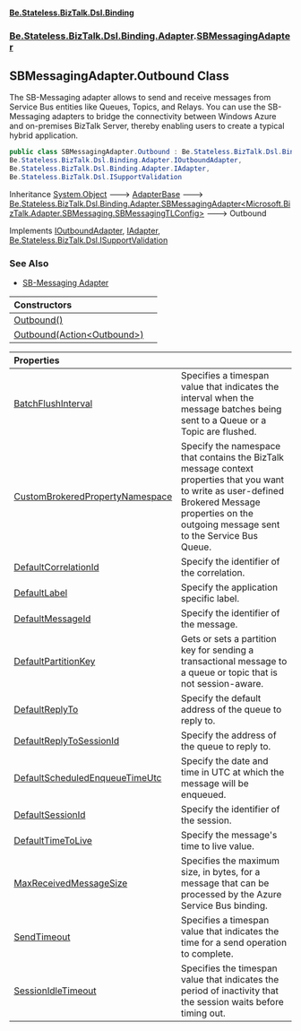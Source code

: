 #### [Be.Stateless.BizTalk.Dsl.Binding](README.md 'README')
### [Be.Stateless.BizTalk.Dsl.Binding.Adapter](Be.Stateless.BizTalk.Dsl.Binding.Adapter.md 'Be.Stateless.BizTalk.Dsl.Binding.Adapter').[SBMessagingAdapter](SBMessagingAdapter.md 'Be.Stateless.BizTalk.Dsl.Binding.Adapter.SBMessagingAdapter')

## SBMessagingAdapter.Outbound Class

The SB-Messaging adapter allows to send and receive messages from Service Bus entities like Queues, Topics, and
Relays. You can use the SB-Messaging adapters to bridge the connectivity between Windows Azure and on-premises
BizTalk Server, thereby enabling users to create a typical hybrid application.

```csharp
public class SBMessagingAdapter.Outbound : Be.Stateless.BizTalk.Dsl.Binding.Adapter.SBMessagingAdapter<Microsoft.BizTalk.Adapter.SBMessaging.SBMessagingTLConfig>,
Be.Stateless.BizTalk.Dsl.Binding.Adapter.IOutboundAdapter,
Be.Stateless.BizTalk.Dsl.Binding.Adapter.IAdapter,
Be.Stateless.BizTalk.Dsl.ISupportValidation
```

Inheritance [System.Object](https://docs.microsoft.com/en-us/dotnet/api/System.Object 'System.Object') &#129106; [AdapterBase](AdapterBase.md 'Be.Stateless.BizTalk.Dsl.Binding.Adapter.AdapterBase') &#129106; [Be.Stateless.BizTalk.Dsl.Binding.Adapter.SBMessagingAdapter&lt;](SBMessagingAdapter_TConfig_.md 'Be.Stateless.BizTalk.Dsl.Binding.Adapter.SBMessagingAdapter<TConfig>')[Microsoft.BizTalk.Adapter.SBMessaging.SBMessagingTLConfig](https://docs.microsoft.com/en-us/dotnet/api/Microsoft.BizTalk.Adapter.SBMessaging.SBMessagingTLConfig 'Microsoft.BizTalk.Adapter.SBMessaging.SBMessagingTLConfig')[&gt;](SBMessagingAdapter_TConfig_.md 'Be.Stateless.BizTalk.Dsl.Binding.Adapter.SBMessagingAdapter<TConfig>') &#129106; Outbound

Implements [IOutboundAdapter](IOutboundAdapter.md 'Be.Stateless.BizTalk.Dsl.Binding.Adapter.IOutboundAdapter'), [IAdapter](IAdapter.md 'Be.Stateless.BizTalk.Dsl.Binding.Adapter.IAdapter'), [Be.Stateless.BizTalk.Dsl.ISupportValidation](https://docs.microsoft.com/en-us/dotnet/api/Be.Stateless.BizTalk.Dsl.ISupportValidation 'Be.Stateless.BizTalk.Dsl.ISupportValidation')

### See Also
- [SB-Messaging Adapter](https://docs.microsoft.com/en-us/biztalk/core/sb-messaging-adapter 'https://docs.microsoft.com/en-us/biztalk/core/sb-messaging-adapter')

| Constructors | |
| :--- | :--- |
| [Outbound()](SBMessagingAdapter.Outbound.Outbound().md 'Be.Stateless.BizTalk.Dsl.Binding.Adapter.SBMessagingAdapter.Outbound.Outbound()') | |
| [Outbound(Action&lt;Outbound&gt;)](SBMessagingAdapter.Outbound.Outbound(Action_Outbound_).md 'Be.Stateless.BizTalk.Dsl.Binding.Adapter.SBMessagingAdapter.Outbound.Outbound(System.Action<Be.Stateless.BizTalk.Dsl.Binding.Adapter.SBMessagingAdapter.Outbound>)') | |

| Properties | |
| :--- | :--- |
| [BatchFlushInterval](SBMessagingAdapter.Outbound.BatchFlushInterval.md 'Be.Stateless.BizTalk.Dsl.Binding.Adapter.SBMessagingAdapter.Outbound.BatchFlushInterval') | Specifies a timespan value that indicates the interval when the message batches being sent to a Queue or a Topic are flushed. |
| [CustomBrokeredPropertyNamespace](SBMessagingAdapter.Outbound.CustomBrokeredPropertyNamespace.md 'Be.Stateless.BizTalk.Dsl.Binding.Adapter.SBMessagingAdapter.Outbound.CustomBrokeredPropertyNamespace') | Specify the namespace that contains the BizTalk message context properties that you want to write as user-defined Brokered Message properties on the outgoing message sent to the Service Bus Queue. |
| [DefaultCorrelationId](SBMessagingAdapter.Outbound.DefaultCorrelationId.md 'Be.Stateless.BizTalk.Dsl.Binding.Adapter.SBMessagingAdapter.Outbound.DefaultCorrelationId') | Specify the identifier of the correlation. |
| [DefaultLabel](SBMessagingAdapter.Outbound.DefaultLabel.md 'Be.Stateless.BizTalk.Dsl.Binding.Adapter.SBMessagingAdapter.Outbound.DefaultLabel') | Specify the application specific label. |
| [DefaultMessageId](SBMessagingAdapter.Outbound.DefaultMessageId.md 'Be.Stateless.BizTalk.Dsl.Binding.Adapter.SBMessagingAdapter.Outbound.DefaultMessageId') | Specify the identifier of the message. |
| [DefaultPartitionKey](SBMessagingAdapter.Outbound.DefaultPartitionKey.md 'Be.Stateless.BizTalk.Dsl.Binding.Adapter.SBMessagingAdapter.Outbound.DefaultPartitionKey') | Gets or sets a partition key for sending a transactional message to a queue or topic that is not session-aware. |
| [DefaultReplyTo](SBMessagingAdapter.Outbound.DefaultReplyTo.md 'Be.Stateless.BizTalk.Dsl.Binding.Adapter.SBMessagingAdapter.Outbound.DefaultReplyTo') | Specify the default address of the queue to reply to. |
| [DefaultReplyToSessionId](SBMessagingAdapter.Outbound.DefaultReplyToSessionId.md 'Be.Stateless.BizTalk.Dsl.Binding.Adapter.SBMessagingAdapter.Outbound.DefaultReplyToSessionId') | Specify the address of the queue to reply to. |
| [DefaultScheduledEnqueueTimeUtc](SBMessagingAdapter.Outbound.DefaultScheduledEnqueueTimeUtc.md 'Be.Stateless.BizTalk.Dsl.Binding.Adapter.SBMessagingAdapter.Outbound.DefaultScheduledEnqueueTimeUtc') | Specify the date and time in UTC at which the message will be enqueued. |
| [DefaultSessionId](SBMessagingAdapter.Outbound.DefaultSessionId.md 'Be.Stateless.BizTalk.Dsl.Binding.Adapter.SBMessagingAdapter.Outbound.DefaultSessionId') | Specify the identifier of the session. |
| [DefaultTimeToLive](SBMessagingAdapter.Outbound.DefaultTimeToLive.md 'Be.Stateless.BizTalk.Dsl.Binding.Adapter.SBMessagingAdapter.Outbound.DefaultTimeToLive') | Specify the message's time to live value. |
| [MaxReceivedMessageSize](SBMessagingAdapter.Outbound.MaxReceivedMessageSize.md 'Be.Stateless.BizTalk.Dsl.Binding.Adapter.SBMessagingAdapter.Outbound.MaxReceivedMessageSize') | Specifies the maximum size, in bytes, for a message that can be processed by the Azure Service Bus binding. |
| [SendTimeout](SBMessagingAdapter.Outbound.SendTimeout.md 'Be.Stateless.BizTalk.Dsl.Binding.Adapter.SBMessagingAdapter.Outbound.SendTimeout') | Specifies a timespan value that indicates the time for a send operation to complete. |
| [SessionIdleTimeout](SBMessagingAdapter.Outbound.SessionIdleTimeout.md 'Be.Stateless.BizTalk.Dsl.Binding.Adapter.SBMessagingAdapter.Outbound.SessionIdleTimeout') | Specifies the timespan value that indicates the period of inactivity that the session waits before timing out. |
